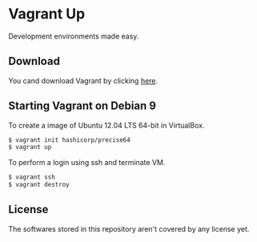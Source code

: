 # Vagrant Up
Development environments made easy.

## Download
You cand download Vagrant by clicking [here](https://www.vagrantup.com/downloads.html).

## Starting Vagrant on Debian 9
To create a image of Ubuntu 12.04 LTS 64-bit in VirtualBox.
```bash
$ vagrant init hashicorp/precise64
$ vagrant up
```
To perform a login using ssh and terminate VM.
```bash
$ vagrant ssh
$ vagrant destroy
```
## License
The softwares stored in this repository aren't covered by any license yet.
